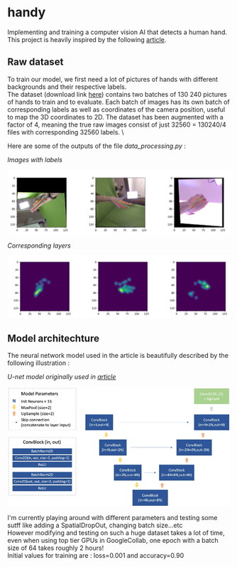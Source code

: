 # handy
Implementing and training a computer vision AI that detects a human hand. \
This project is heavily inspired by the following [article](https://towardsdatascience.com/gentle-introduction-to-2d-hand-pose-estimation-approach-explained-4348d6d79b11).

## Raw dataset 
To train our model, we first need a lot of pictures of hands with different backgrounds and their respective labels. \
The dataset (download link [here](https://lmb.informatik.uni-freiburg.de/data/freihand/FreiHAND_pub_v2.zip)) contains two batches of 130 240 pictures of hands to train and to evaluate.
Each batch of images has its own batch of corresponding labels as well as coordinates of the camera position, useful to map the 3D coordinates to 2D. The dataset has been augmented with a factor of 4, meaning the true raw images consist of just 32560 = 130240/4 files with corresponding 32560 labels. \

Here are some of the outputs of the file *data_processing.py* : 

*Images with labels* 

<img src="./demos/images_labels.png?raw=true" />

*Corresponding layers*

<img src="./demos/layers.png?raw=true" />

## Model architechture 
The neural network model used in the article is beautifully described by the following illustration : 

*U-net model originally used in [article](https://towardsdatascience.com/gentle-introduction-to-2d-hand-pose-estimation-approach-explained-4348d6d79b11)*

<img src="./demos/model.png?raw=true" />

I'm currently playing around with different parameters and testing some sutff like adding a SpatialDropOut, changing batch size...etc\
However modifying and testing on such a huge dataset takes a lot of time, even when using top tier GPUs in GoogleCollab, one epoch with a batch size of 64 takes roughly 2 hours!\
Initial values for training are : loss=0.001 and accuracy=0.90



